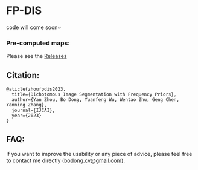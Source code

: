 # FP-DIS
code will come soon~




### Pre-computed maps:
Please see the [Releases](https://github.com/dongbo811/FP-DIS/releases/tag/maps)



## Citation:
```
@aticle{zhoufpdis2023,
  title={Dichotomous Image Segmentation with Frequency Priors},
  author={Yan Zhou, Bo Dong, Yuanfeng Wu, Wentao Zhu, Geng Chen, Yanning Zhang},
  journal={IJCAI},
  year={2023}
}
```


## FAQ:
If you want to improve the usability or any piece of advice, please feel free to contact me directly (bodong.cv@gmail.com).

